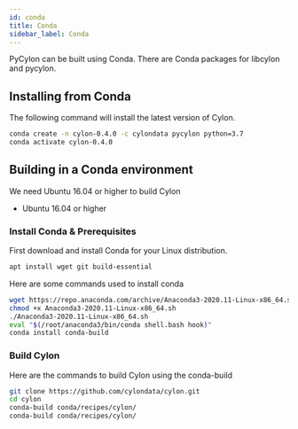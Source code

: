 ```yaml
---
id: conda
title: Conda 
sidebar_label: Conda
---
```


PyCylon can be built using Conda. There are Conda packages for libcylon and pycylon. 

## Installing from Conda

The following command will install the latest version of Cylon. 

```bash
conda create -n cylon-0.4.0 -c cylondata pycylon python=3.7
conda activate cylon-0.4.0
```

## Building in a Conda environment

We need Ubuntu 16.04 or higher to build Cylon

* Ubuntu 16.04 or higher

### Install Conda & Prerequisites

First download and install Conda for your Linux distribution.

```bash
apt install wget git build-essential
```

Here are some commands used to install conda

```bash
wget https://repo.anaconda.com/archive/Anaconda3-2020.11-Linux-x86_64.sh
chmod +x Anaconda3-2020.11-Linux-x86_64.sh
./Anaconda3-2020.11-Linux-x86_64.sh
eval "$(/root/anaconda3/bin/conda shell.bash hook)"
conda install conda-build
```
### Build Cylon

Here are the commands to build Cylon using the conda-build

```bash
git clone https://github.com/cylondata/cylon.git
cd cylon
conda-build conda/recipes/cylon/
conda-build conda/recipes/cylon/
```











